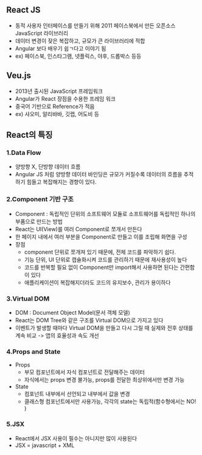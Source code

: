 ## React JS
* 동적 사용자 인터페이스를 만들기 위해 2011 페이스북에서 만든 오픈소스 JavaScript 라이브러리 
* 데이터 변경이 잦은 복잡하고, 규모가 큰 라이브러리에 적합 
* Angular 보다 배우기 쉽ㄱ다고 이야기 됨 
* ex) 페이스북, 인스타그램, 넷플릭스, 야후, 드롭박스 등등

## Veu.js 
* 2013년 출시된 JavaScript 프레임워크 
* Angular가 React 장점을 수용한 프레임 워크 
* 중국어 기반으로 Reference가 적음 
* ex) 샤오미, 알리바바, 깃랩, 어도비 등 

## React의 특징 
### 1.Data Flow
* 양방향 X, 단방향 데이터 흐름 
* Angular JS 처럼 양방향 데이터 바인딩은 규모가 커질수록 데이터의 흐름을 추적하기 힘들고 복잡해지는 경향이 있다. 

### 2.Component 기반 구조 
* Component : 독립적인 단위의 소프트웨어 모듈로 소프트웨어를 독립적인 하나의 부품으로 만드는 방법
* React는 UI(View)를 여러 Component로 쪼개서 만든다 
* 한 페이지 내에서 여러 부분을 Component로 만들고 이를 조립해 화면을 구성
* 장점 
    * component 단위로 쪼개져 있기 때문에, 전체 코드를 파악하기 쉽다. 
    * 기능 단위, UI 단위로 캡슐화시켜 코드를 관리하기 때문에 재사용성이 높다 
    * 코드를 반복할 필요 없이 Component만 import해서 사용하면 된다는 간편함이 있다
    * 애플리케이션이 복잡해지더라도 코드의 유지보수, 관리가 용이하다 

### 3.Virtual DOM
* DOM : Document Object Model(문서 객체 모델)
* React는 DOM Tree와 같은 구조를 Virtual DOM으로 가지고 있다
* 이벤트가 발생할 때마다 Virtual DOM을 만들고 다시 그릴 때 실제와 전후 상태를 계속 비교 
    -> 앱의 효율성과 속도 개선

### 4.Props and State
* Props 
    * 부모 컴포넌트에서 자식 컴포넌트로 전달해주는 데이터 
    * 자식에서는 props 변경 불가능, props를 전달한 최상위에서만 변경 가능
* State
    * 컴포넌트 내부에서 선언되고 내부에서 값을 변경
    * 클래스형 컴포넌트에서만 사용가능, 각각의 state는 독립적(함수형에서는 NO! )

### 5.JSX
* React에서 JSX 사용이 필수는 아니지만 많이 사용된다 
* JSX = javascript + XML